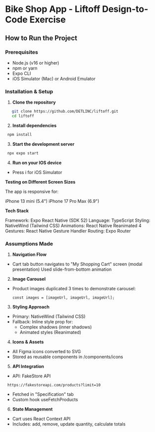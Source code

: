 # Bike Shop App - Liftoff Design-to-Code Exercise

## How to Run the Project

### Prerequisites
- Node.js (v16 or higher)
- npm or yarn
- Expo CLI
- iOS Simulator (Mac) or Android Emulator

### Installation & Setup

1. **Clone the repository**
```bash
   git clone https://github.com/DETLINC/liftoff.git
   cd liftoff
```

2. **Install dependencies**

```bash
 npm install
```

3. **Start the development server**

```bash
 npx expo start
```

4. **Run on your IOS device**

- Press i for iOS Simulator


**Testing on Different Screen Sizes**

The app is responsive for:

iPhone 13 mini (5.4")
iPhone 17 Pro Max (6.9")


**Tech Stack**

Framework: Expo React Native (SDK 52)
Language: TypeScript
Styling: NativeWind (Tailwind CSS)
Animations: React Native Reanimated 4
Gestures: React Native Gesture Handler
Routing: Expo Router


### Assumptions Made
1. **Navigation Flow**

- Cart tab button navigates to "My Shopping Cart" screen (modal presentation)
Used slide-from-bottom animation

2. **Image Carousel**

- Product images duplicated 3 times to demonstrate carousel:

  ```const images = [imageUrl, imageUrl, imageUrl];```

3. **Styling Approach**

- Primary: NativeWind (Tailwind CSS)
- Fallback: Inline style prop for:
   - Complex shadows (inner shadows)
   - Animated styles (Reanimated)

4. **Icons & Assets**

- All Figma icons converted to SVG
- Stored as reusable components in /components/icons

5. **API Integration**

- API: FakeStore API

 ``` https://fakestoreapi.com/products?limit=10```

- Fetched in "Specification" tab
- Custom hook useFetchProducts

6. **State Management**

- Cart uses React Context API
- Includes: add, remove, update quantity, calculate totals


